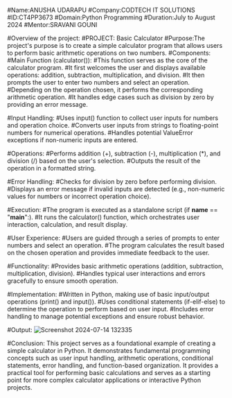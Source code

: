 #Name:ANUSHA UDARAPU
#Company:CODTECH IT SOLUTIONS
#ID:CT4PP3673
#Domain:Python Programming
#Duration:July to August 2024
#Mentor:SRAVANI GOUNI

#Overview of the project:
#PROJECT: Basic Calculator
        #Purpose:The project's purpose is to create a simple calculator program that allows users to perform basic arithmetic operations on two numbers.
#Components:
#Main Function (calculator()):
#This function serves as the core of the calculator program.
#It first welcomes the user and displays available operations: addition, subtraction, multiplication, and division.
#It then prompts the user to enter two numbers and select an operation.
#Depending on the operation chosen, it performs the corresponding arithmetic operation.
#It handles edge cases such as division by zero by providing an error message.

#Input Handling:
#Uses input() function to collect user inputs for numbers and operation choice.
#Converts user inputs from strings to floating-point numbers for numerical operations.
#Handles potential ValueError exceptions if non-numeric inputs are entered.

#Operations:
#Performs addition (+), subtraction (-), multiplication (*), and division (/) based on the user's selection.
#Outputs the result of the operation in a formatted string.

#Error Handling:
#Checks for division by zero before performing division.
#Displays an error message if invalid inputs are detected (e.g., non-numeric values for numbers or incorrect operation choice).

#Execution:
#The program is executed as a standalone script (if __name__ == "__main__":).
#It runs the calculator() function, which orchestrates user interaction, calculation, and result display.

#User Experience:
#Users are guided through a series of prompts to enter numbers and select an operation.
#The program calculates the result based on the chosen operation and provides immediate feedback to the user.

#Functionality:
#Provides basic arithmetic operations (addition, subtraction, multiplication, division).
#Handles typical user interactions and errors gracefully to ensure smooth operation.

#Implementation:
#Written in Python, making use of basic input/output operations (print() and input()).
#Uses conditional statements (if-elif-else) to determine the operation to perform based on user input.
#Includes error handling to manage potential exceptions and ensure robust behavior.

#Output:
![Screenshot 2024-07-14 132335](https://github.com/user-attachments/assets/5401ab77-81a0-4c0c-98d8-835d32b1869f)


#Conclusion:
This project serves as a foundational example of creating a simple calculator in Python. It demonstrates fundamental programming concepts such as user input handling, arithmetic operations, conditional statements, error handling, and function-based organization. It provides a practical tool for performing basic calculations and serves as a starting point for more complex calculator applications or interactive Python projects.








